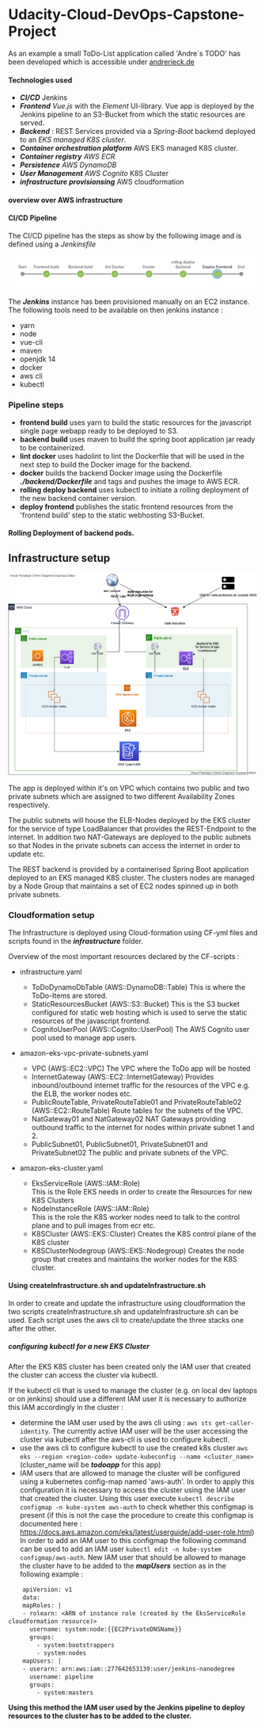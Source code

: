 # Udacity-Cloud-DevOps-Capstone-Project

As an example a small ToDo-List application called 'Andre´s TODO' has been developed
which is accessible under [andrerieck.de](http://www.andrerieck.de) 

#### Technologies used 

- ***CI/CD*** Jenkins
- ***Frontend*** *Vue.js* with the *Element* UI-library. Vue app is deployed by the Jenkins pipeline to an S3-Bucket from which the static resources are served.
- ***Backend*** : REST Services provided via a *Spring-Boot* backend deployed to an *EKS managed K8S cluster*. 
- ***Container orchestration platform*** AWS EKS managed K8S cluster.
- ***Container registry*** *AWS ECR*
- ***Persistence*** *AWS DynamoDB*
- ***User Management*** *AWS Cognito*
K8S Cluster
- ***infrastructure provisionsing*** AWS cloudformation

#### overview over AWS infrastructure

#### CI/CD Pipeline

The CI/CD pipeline has the steps as show by the following image and is defined using a *Jenkinsfile*

![Image of CI/CD pipeline](./doc/pipeline.jpg)

The ***Jenkins*** instance has been provisioned manually on an EC2 instance.
The following tools need to be available on then jenkins instance :

* yarn
* node  
* vue-cli
* maven
* openjdk 14
* docker
* aws cli
* kubectl  

### Pipeline steps

* **frontend build** uses yarn to build the static resources for the javascript single page webapp ready to be deployed to S3.
* **backend build** uses maven to build the spring boot application jar ready to be containerized.
* **lint docker** uses hadolint to lint the Dockerfile that will be used in the next step to build the Docker image for the backend.
* **docker** builds the backend Docker image using the Dockerfile ***./backend/Dockerfile*** and tags and pushes the image to AWS ECR.
* **rolling deploy backend** uses kubectl to initiate a rolling deployment of the new backend container version.
* **deploy frontend** publishes the static frontend resources from the 'frontend build' step to the static webhosting S3-Bucket. 

#### Rolling Deployment of backend pods.


## Infrastructure setup

![Architecture overview](./doc/archOverview.png)

The app is deployed within it's on VPC which contains two public and two
private subnets which are assigned to two different Availability Zones
respectively.

The public subnets will house the ELB-Nodes deployed by the EKS cluster for
the service of type LoadBalancer that provides the REST-Endpoint to the internet. In addition two NAT-Gateways are deployed to the public subnets
so that Nodes in the private subnets can access the internet in order to
update etc.

The REST backend is provided by a containerised Spring Boot application deployed to an EKS managed K8S cluster. The clusters nodes are managed
by a Node Group that maintains a set of EC2 nodes spinned up in both private
subnets.

### Cloudformation setup
The Infrastructure is deployed using Cloud-formation using CF-yml files
and scripts found in the ***infrastructure*** folder.

Overview of the most important resources declared by the CF-scripts :

- infrastructure.yaml
   - ToDoDynamoDbTable (AWS::DynamoDB::Table)
     This is where the ToDo-Items are stored.
   - StaticResourcesBucket (AWS::S3::Bucket)
     This is the S3 bucket configured for static web hosting which is
     used to serve the static resources of the javascript frontend.
   - CognitoUserPool (AWS::Cognito::UserPool)
     The AWS Cognito user pool used to manage app users.

- amazon-eks-vpc-private-subnets.yaml
   - VPC (AWS::EC2::VPC)
     The VPC where the ToDo app will be hosted
   - InternetGateway (AWS::EC2::InternetGateway)
     Provides inbound/outbound internet traffic for the resources of the VPC e.g. the ELB, the worker nodes etc.
   - PublicRouteTable, PrivateRouteTable01 and PrivateRouteTable02 (AWS::EC2::RouteTable)
     Route tables for the subnets of the VPC.
   - NatGateway01 and NatGateway02
     NAT Gateways providing outbound traffic to the internet for nodes within private subnet 1 and 2.
   - PublicSubnet01, PublicSubnet01, PrivateSubnet01 and PrivateSubnet02
     The public and private subnets of the VPC.

- amazon-eks-cluster.yaml
   - EksServiceRole (AWS::IAM::Role)   
     This is the Role EKS needs in order to create the Resources for new K8S Clusters
   - NodeInstanceRole (AWS::IAM::Role)  
     This is the role the K8S worker nodes need to talk to the control plane and to pull images from ecr etc.
   - K8SCluster (AWS::EKS::Cluster)
     Creates the K8S control plane of the K8S cluster
   - K8SClusterNodegroup (AWS::EKS::Nodegroup) 
     Creates the node group that creates and maintains the worker nodes for the K8S cluster.

#### Using createInfrastructure.sh and updateInfrastructure.sh 
 
In order to create and update the infrastructure using cloudformation the two scripts createInfrastructure.sh and updateInfrastructure.sh can be used.
Each script uses the aws cli to create/update the three stacks
one after the other.

##### configuring kubectl for a new EKS Cluster

After the EKS K8S cluster has been created only the IAM user that created the cluster
can access the cluster via kubectl.

If the kubectl cli that is used to manage the cluster (e.g. on local dev laptops or on jenkins) 
should use a different IAM user it is necessary to authorize this IAM accordingly in the cluster :

- determine the IAM user used by the aws cli using : `aws sts get-caller-identity`. The currently active IAM user will be the user accessing the cluster via kubectl after the aws-cli is used to configure kubectl.
- use the aws cli to configure kubectl to use the created k8s cluster `aws eks --region <region-code> update-kubeconfig --name <cluster_name>` (cluster_name will be ***todoapp*** for this app)
- IAM users that are allowed to manage the cluster will be configured using a kubernetes config-map named 'aws-auth'.
In order to apply this configuration it is necessary to access the cluster using the IAM user that created the cluster. Using this user execute `kubectl describe configmap -n kube-system aws-auth` to check whether this configmap is present (if this is not the case the procedure to create this configmap is documented here : https://docs.aws.amazon.com/eks/latest/userguide/add-user-role.html)
In order to add an IAM user to this configmap the following command can be used to add an IAM user `kubectl edit -n kube-system configmap/aws-auth`. New IAM user that should be allowed to manage the cluster have to be added to the ***mapUsers*** section as in the following example :

```
    apiVersion: v1
    data:
    mapRoles: |
    - rolearn: <ARN of instance role (created by the EksServiceRole cloudformation resource)>
      username: system:node:{{EC2PrivateDNSName}}
      groups:
        - system:bootstrappers
        - system:nodes
    mapUsers: |
    - userarn: arn:aws:iam::277642653139:user/jenkins-nanodegree
      username: pipeline
      groups:
        - system:masters
```

**Using this method the IAM user used by the Jenkins pipeline to deploy resources to the cluster has to be added to the cluster.** 